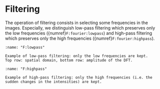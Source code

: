 # Filtering

The operation of filtering consists in selecting some frequencies in the images.
Especially, we distinguish low-pass filtering which preserves only the low frequencies ({numref}`F:fourier:lowpass`)
and high-pass filtering which preserves only the high frequencies ({numref}`F:fourier:highpass`).

```{figure} lowpass.svg
:name: "F:lowpass"

Example of low-pass filtering: only the low frequencies are kept.
Top row: spatial domain, bottom row: amplitude of the DFT.
```

```{figure} highpass.svg
:name: "F:highpass"

Example of high-pass filtering: only the high frequencies (i.e. the sudden changes in the intensities) are kept.
```

<!-- Filters (low-pass/blur, High-pass/sharp, citer "kernel", lien vers détection de contour) -->
